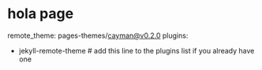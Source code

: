 # hola page 



remote_theme: pages-themes/cayman@v0.2.0
plugins:
- jekyll-remote-theme # add this line to the plugins list if you already have one

